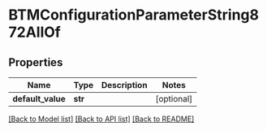 # BTMConfigurationParameterString872AllOf

## Properties
Name | Type | Description | Notes
------------ | ------------- | ------------- | -------------
**default_value** | **str** |  | [optional] 

[[Back to Model list]](../README.md#documentation-for-models) [[Back to API list]](../README.md#documentation-for-api-endpoints) [[Back to README]](../README.md)


